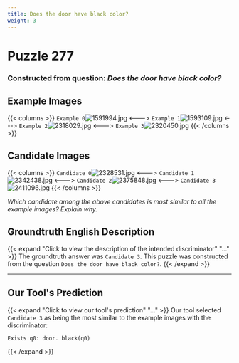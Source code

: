```yaml
---
title: Does the door have black color?
weight: 3
---
```


# Puzzle 277
### Constructed from question: _Does the door have black color?_


## Example Images
{{< columns >}}
`Example 0`![1591994.jpg](/gqa_images/1591994.jpg)
<--->
`Example 1`![1593109.jpg](/gqa_images/1593109.jpg)
<--->
`Example 2`![2318029.jpg](/gqa_images/2318029.jpg)
<--->
`Example 3`![2320450.jpg](/gqa_images/2320450.jpg)
{{< /columns >}}

## Candidate Images
{{< columns >}}
`Candidate 0`![2328531.jpg](/gqa_images/2328531.jpg)
<--->
`Candidate 1`![2342438.jpg](/gqa_images/2342438.jpg)
<--->
`Candidate 2`![2375848.jpg](/gqa_images/2375848.jpg)
<--->
`Candidate 3`![2411096.jpg](/gqa_images/2411096.jpg)
{{< /columns >}}

*Which candidate among the above candidates is most similar to all the example images? Explain why.*

## Groundtruth English Description

{{< expand "Click to view the description of the intended discriminator" "..." >}}
The groundtruth answer was `Candidate 3`. This puzzle was constructed from the question `Does the door have black color?`.
{{< /expand >}}

---

## Our Tool's Prediction

{{< expand "Click to view our tool's prediction" "..." >}}
Our tool selected `Candidate 3` as being the most similar to the example images with the discriminator:
```plaintext
Exists q0: door. black(q0)
```
{{< /expand >}}
